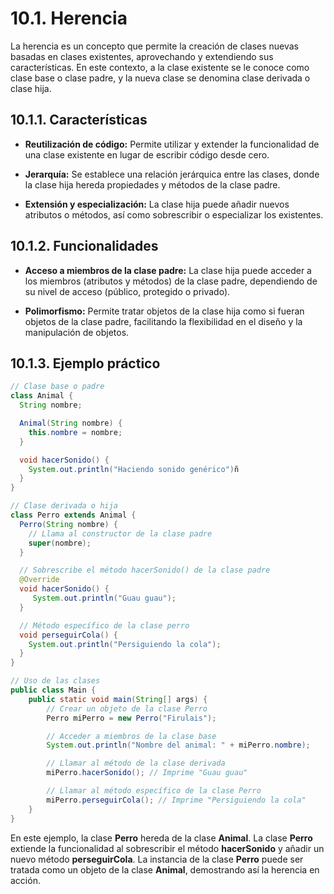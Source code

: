 # 10.1. Herencia

La herencia es un concepto que permite la creación de clases nuevas basadas en clases existentes, aprovechando y extendiendo sus características. En este contexto, a la clase existente se le conoce como clase base o clase padre, y la nueva clase se denomina clase derivada o clase hija.

## 10.1.1. Características

- **Reutilización de código:** Permite utilizar y extender la funcionalidad de una clase existente en lugar de escribir código desde cero.

- **Jerarquía:** Se establece una relación jerárquica entre las clases, donde la clase hija hereda propiedades y métodos de la clase padre.

- **Extensión y especialización:** La clase hija puede añadir nuevos atributos o métodos, así como sobrescribir o especializar los existentes.

## 10.1.2. Funcionalidades

- **Acceso a miembros de la clase padre:** La clase hija puede acceder a los miembros (atributos y métodos) de la clase padre, dependiendo de su nivel de acceso (público, protegido o privado).

- **Polimorfismo:** Permite tratar objetos de la clase hija como si fueran objetos de la clase padre, facilitando la flexibilidad en el diseño y la manipulación de objetos.

## 10.1.3. Ejemplo práctico

```java
// Clase base o padre
class Animal {
  String nombre;

  Animal(String nombre) {
    this.nombre = nombre;
  }

  void hacerSonido() {
    System.out.println("Haciendo sonido genérico")ñ
  }
}

// Clase derivada o hija
class Perro extends Animal {
  Perro(String nombre) {
    // Llama al constructor de la clase padre
    super(nombre);
  }

  // Sobrescribe el método hacerSonido() de la clase padre
  @Override
  void hacerSonido() {
     System.out.println("Guau guau");
  }

  // Método específico de la clase perro
  void perseguirCola() {
    System.out.println("Persiguiendo la cola");
  }
}

// Uso de las clases
public class Main {
    public static void main(String[] args) {
        // Crear un objeto de la clase Perro
        Perro miPerro = new Perro("Firulais");

        // Acceder a miembros de la clase base
        System.out.println("Nombre del animal: " + miPerro.nombre);

        // Llamar al método de la clase derivada
        miPerro.hacerSonido(); // Imprime "Guau guau"

        // Llamar al método específico de la clase Perro
        miPerro.perseguirCola(); // Imprime "Persiguiendo la cola"
    }
}
```

En este ejemplo, la clase **Perro** hereda de la clase **Animal**. La clase **Perro** extiende la funcionalidad al sobrescribir el método **hacerSonido** y añadir un nuevo método **perseguirCola**. La instancia de la clase **Perro** puede ser tratada como un objeto de la clase **Animal**, demostrando así la herencia en acción.

